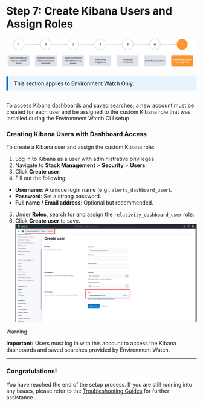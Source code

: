 # Step 7: Create Kibana Users and Assign Roles

![Setup stage](../resources/createuserssetupstage.png)

<div style="padding: 10px 15px; background-color: #e7f3fe; border-inline-start: 5px solid #0b69da; color: #000000;">
This section applies to Environment Watch Only.
</div>
<br>

To access Kibana dashboards and saved searches, a new account must be created for each user and be assigned to the custom Kibana role that was installed during the Environment Watch CLI setup.

### Creating Kibana Users with Dashboard Access
To create a Kibana user and assign the custom Kibana role:
1. Log in to Kibana as a user with administrative privileges.
2. Navigate to **Stack Management** > **Security** > **Users**.
3. Click **Create user**.
4. Fill out the following:
- **Username**: A unique login name (e.g., `alerts_dashboard_user`).<br/>
- **Password**: Set a strong password.<br/>
- **Full name / Email address**: Optional but recommended.<br/>
5. Under **Roles**, search for and assign the `relativity_dashboard_user` role.
6. Click **Create user** to save.  
![](../resources/custom_kibana_role.png)
	
> [!WARNING] 
> **Important:** Users must log in with this account to access the Kibana dashboards and saved searches provided by Environment Watch.

---

### Congratulations!

You have reached the end of the setup process. If you are still running into any issues, please refer to the  [Troubleshooting Guides](/docs/environment_watch_troubleshooting.md) for further assistance.
